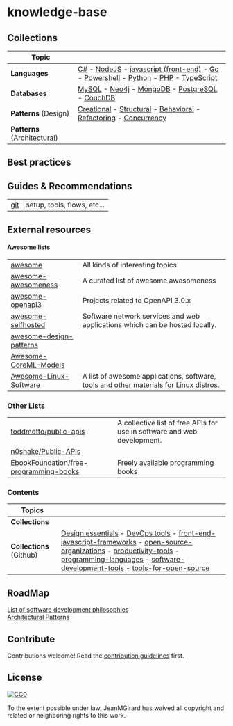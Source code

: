 # knowledge-base

## Collections

| **Topic** |   |  
| ---------------------- | ---  |
| **Languages**          | [C#](./docs/languages/general#csharp) - [NodeJS](./docs/languages/general#NodeJs) - [javascript (front-end)](./docs/languages/general#javascript) - [Go](./docs/languages/general#golang) - [Powershell](./docs/languages/general#Powershell) - [Python](./docs/languages/general#Python) - [PHP](./docs/languages/general#PHP) - [TypeScript](./docs/languages/general#TypeScript) |   
| **Databases**          | [MySQL]() - [Neo4j]() - [MongoDB]() - [PostgreSQL]() - [CouchDB]() |  
| **Patterns** (Design) | [Creational](./docs/patterns/design-patterns) - [Structural](./docs/patterns/design-patterns) - [Behavioral](./docs/patterns/design-patterns) - [Refactoring](./docs/patterns/refactoring) - [Concurrency](https://en.wikipedia.org/wiki/Software_design_pattern) |   
| **Patterns** (Architectural) |  |   

## Best practices

## Guides & Recommendations
|     |     |
| --- | ----|
| [git](./docs/guides/git) | setup, tools, flows, etc... |

## External resources

#### Awesome lists

|     |     |   
| --- | --- |   
| [awesome](https://github.com/sindresorhus/awesome) |  All kinds of interesting topics |   
| [awesome-awesomeness](https://github.com/bayandin/awesome-awesomeness) | A curated list of awesome awesomeness    |   
| [awesome-openapi3](https://github.com/APIs-guru/awesome-openapi3) | Projects related to OpenAPI 3.0.x |   
| [awesome-selfhosted](https://github.com/Kickball/awesome-selfhosted) | Software network services and web applications which can be hosted locally. |   
| [awesome-design-patterns](https://github.com/DovAmir/awesome-design-patterns) |     |   
| [Awesome-CoreML-Models](https://github.com/likedan/Awesome-CoreML-Models) |     |   
| [Awesome-Linux-Software](https://github.com/luong-komorebi/Awesome-Linux-Software) | A list of awesome applications, software, tools and other materials for Linux distros.    |   


### Other Lists
|     |     | 
| --- | --- |  
| [toddmotto/public-apis](https://github.com/toddmotto/public-apis) | A collective list of free APIs for use in software and web development. |
| [n0shake/Public-APIs](https://github.com/n0shake/Public-APIs) |     |
| [EbookFoundation/free-programming-books](https://github.com/EbookFoundation/free-programming-books) | Freely available programming books |

### Contents
| **Topics** |   |  
| ------------- | ---  |
| **Collections** | |
| **Collections** (Github) | [Design essentials](https://github.com/collections/design-essentials) - [DevOps tools](https://github.com/collections/devops-tools) - [front-end-javascript-frameworks](https://github.com/collections/front-end-javascript-frameworks) - [open-source-organizations](https://github.com/collections/open-source-organizations) - [productivity-tools](https://github.com/collections/productivity-tools) - [programming-languages](https://github.com/collections/programming-languages) - [software-development-tools](https://github.com/collections/software-development-tools) - [tools-for-open-source](https://github.com/collections/tools-for-open-source) |

## RoadMap

[List of software development philosophies](https://en.wikipedia.org/wiki/List_of_software_development_philosophies)  
[Architectural Patterns](https://en.wikipedia.org/wiki/Architectural_pattern)

## Contribute

Contributions welcome! Read the [contribution guidelines](contributing.md) first.


## License

[![CC0](https://mirrors.creativecommons.org/presskit/buttons/88x31/svg/cc-zero.svg)](https://creativecommons.org/publicdomain/zero/1.0)

To the extent possible under law, JeanMGirard has waived all copyright and
related or neighboring rights to this work.